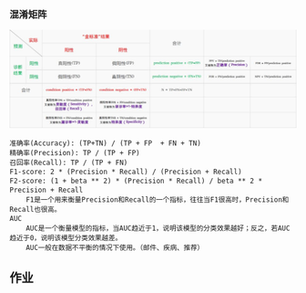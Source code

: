 ### 混淆矩阵

![贝叶斯公式](img/混淆矩阵.png)

    准确率(Accuracy): (TP+TN) / (TP + FP  + FN + TN)
    精确率(Precision): TP / (TP + FP)
    召回率(Recall): TP / (TP + FN)
    F1-score: 2 * (Precision * Recall) / (Precision + Recall)
    F2-score: (1 + beta ** 2) * (Precision * Recall) / beta ** 2 * Precision + Recall
        F1是一个用来衡量Precision和Recall的一个指标，往往当F1很高时，Precision和Recall也很高。
    AUC
        AUC是一个衡量模型的指标，当AUC趋近于1，说明该模型的分类效果越好；反之，若AUC趋近于0，说明该模型分类效果越差。
        AUC一般在数据不平衡的情况下使用。（邮件、疾病、推荐）

## 作业
    
